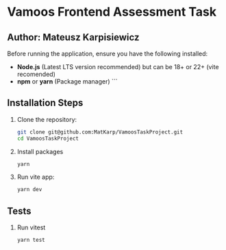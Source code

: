 # Vamoos Frontend Assessment Task

## Author: Mateusz Karpisiewicz

Before running the application, ensure you have the following installed:
- **Node.js** (Latest LTS version recommended) but can be 18+ or 22+ (vite recomended)
- **npm** or **yarn** (Package manager)  ```

## Installation Steps
1. Clone the repository:
   ```sh
   git clone git@github.com:MatKarp/VamoosTaskProject.git
   cd VamoosTaskProject
2. Install packages
    ```sh
    yarn 
3. Run vite app:
    ```sh
    yarn dev

## Tests
1. Run vitest
    ```sh
    yarn test